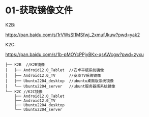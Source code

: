 # 01-获取镜像文件

K2B:

https://pan.baidu.com/s/1rVWsSl1MSfwj_2xmufJkuw?pwd=yak2

K2C:

https://pan.baidu.com/s/1b-pMOYcPPjyBKx-qsAWcgw?pwd=zyxu

``` 
├── K2B  //K2B镜像
│   ├── Android12.0_Tablet  //安卓平板系统镜像
│   ├── Android12.0_TV		//安卓TV系统镜像
│   ├── Ubuntu2204_desktop  //ubuntu桌面版系统镜像
│   └── Ubuntu2204_server	//ubunt服务器版系统镜像
└── K2C	//K2C镜像
    ├── Android12.0_Tablet
    ├── Android12.0_TV
    ├── Ubuntu2204_desktop
    └── Ubuntu2204_server

```



